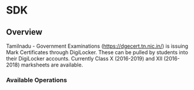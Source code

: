 # SDK

## Overview

Tamilnadu - Government Examinations (https://dgecert.tn.nic.in/) is issuing Mark Certificates through DigiLocker. These can be pulled by students into their DigiLocker accounts. Currently Class X (2016-2019) and XII (2016-2018) marksheets are available.

### Available Operations

